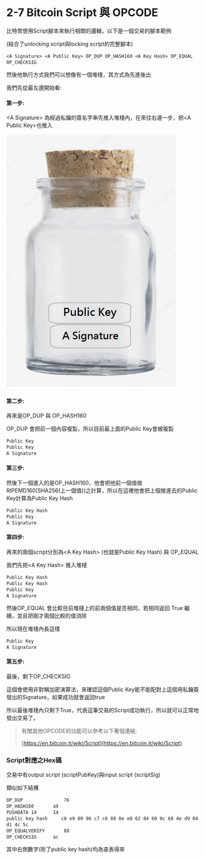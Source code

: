 # 2-7 Bitcoin Script 與 OPCODE

比特幣使用Script腳本來執行相關的邏輯，以下是一個交易的腳本範例

\(結合了unlocking script與locking script的完整腳本\)

```
<A Signature> <A Public Key> OP_DUP OP_HASH160 <A Key Hash> OP_EQUAL OP_CHECKSIG
```

然後他執行方式我們可以想像有一個堆棧，其方式為先進後出

我們先從最左邊開始看:

#### 第一步:

&lt;A Signature&gt; 為經過私鑰的簽名字串先推入堆棧內，在來往右邊一步，把&lt;A Public Key&gt;也推入

![](/assets/89.png)

#### 第二步:

再來是OP\_DUP 與 OP\_HASH160

OP\_DUP 會把前一個內容複製，所以目前最上面的Public Key會被複製

```
Public Key
Public Key
A Signature
```

#### 第三步:

然後下一個進入的是OP\_HASH160，他會把他前一個值做RIPEMD160\(SHA256\(上一個值\)\)之計算，所以在這裡他會把上個推進去的Public Key計算為Public Key Hash

```
Public Key Hash
Public Key
A Signature
```

#### 第四步:

再來的兩個script分別為&lt;A Key Hash&gt; \(也就是Public Key Hash\)  與 OP\_EQUAL

我們先把&lt;A Key Hash&gt; 推入堆棧

```
Public Key Hash
Public Key Hash
Public Key
A Signature
```

然後OP\_EQUAL 會比較目前堆棧上的前兩個值是否相同，若相同返回 True 繼續，並且把剛才兩個比較的值消除

所以現在堆棧內長這樣

```
Public Key
A Signature
```

#### 第五步:

最後，剩下OP\_CHECKSIG

這個會使用非對稱加密演算法，來確認這個Public Key能不能配對上這個用私鑰簽發出的Signature，如果成功就會返回true

所以最後堆棧內只剩下True，代表這筆交易的Script成功執行，所以就可以正常地發出交易了。

> 有關其他OPCODE的功能可以參考以下著個連結:
>
> [https://en.bitcoin.it/wiki/Script](https://en.bitcoin.it/wiki/Script)



### Script對應之Hex碼

交易中有output script \(scriptPubKey\)與input script \(scriptSig\)

類似如下結構

```
OP_DUP	             76
OP_HASH160	     a9
PUSHDATA 14	     14
public key hash     c8 e9 09 96 c7 c6 08 0e e0 62 84 60 0c 68 4e d9 04 d1 4c 5c
OP_EQUALVERIFY	     88
OP_CHECKSIG	     ac
```

其中右側數字\(除了public key hash\)均為查表得來

